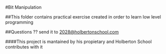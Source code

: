 #Bit Manipulation

##This folder contains practical exercise created in order to learn low level programming

##Questions ?? send it to 2028@holbertonschool.com

####This project is mantained by his propietary and Holberton School contributes with it
